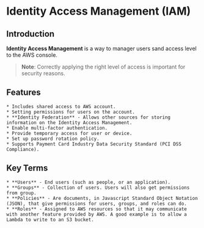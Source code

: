 # Identity Access Management (IAM)

## Introduction
**Identity Access Management** is a way to manager users sand access level to the AWS console.

> **Note**: Correctly applying the right level of access is important for security reasons.

## Features
    * Includes shared access to AWS account.
    * Setting permissions for users on the account.
    * **Identity Federation** - Allows other sources for storing information on the Identity Access Management.
    * Enable multi-factor authentication.
    * Provide temporary access for user or device.
    * Set up password rotation policy.
    * Supports Payment Card Industry Data Security Standard (PCI DSS Compliance).

## Key Terms

    * **Users** - End users (such as people, or an application).
    * **Groups** - Collection of users. Users will also get permissions from group.
    * **Policies** - Are documents, in Javascript Standard Object Notation (JSON), that give permissions for users, groups, and roles can do.
    * **Roles** - Assigned to AWS resources so that it may communicate with another feature provided by AWS. A good example is to allow a Lambda to write to an S3 bucket.

